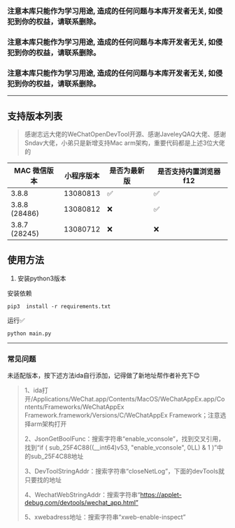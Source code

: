 ### **注意本库只能作为学习用途, 造成的任何问题与本库开发者无关, 如侵犯到你的权益，请联系删除。**

### **注意本库只能作为学习用途, 造成的任何问题与本库开发者无关, 如侵犯到你的权益，请联系删除。**

### **注意本库只能作为学习用途, 造成的任何问题与本库开发者无关, 如侵犯到你的权益，请联系删除。**

---


## 支持版本列表

> 感谢志远大佬的WeChatOpenDevTool开源、感谢JaveleyQAQ大佬、感谢Sndav大佬，小弟只是新增支持Mac arm架构，重要代码都是上述3位大佬的

| MAC 微信版本 | 小程序版本 | 是否为最新版 | 是否支持内置浏览器f12 |
| ---------------- | ---------- | ------------ | ------------ |
| 3.8.8          | 13080813   | ✅           | ✅           |
| 3.8.8 (28486)  | 13080812   | ❌              | ✅           |
| 3.8.7 (28245)   | 13080712   | ❌            | ❌            |




## 使用方法



1. 安装python3版本

安装依赖

```
pip3  install -r requirements.txt
```

运行✅

```
python main.py 
```
---

### 常见问题
未适配版本，按下述方法ida自行添加，记得做了新地址帮作者补充下😊
> 1、ida打开/Applications/WeChat.app/Contents/MacOS/WeChatAppEx.app/Contents/Frameworks/WeChatAppEx Framework.framework/Versions/C/WeChatAppEx Framework；注意选择arm架构打开
> 
> 2、JsonGetBoolFunc：搜索字符串“enable_vconsole”，找到交叉引用，找到“if ( sub_25F4C88((__int64)v53, "enable_vconsole", 0LL) & 1 )”中的sub_25F4C88地址
> 
> 3、DevToolStringAddr：搜索字符串“closeNetLog”，下面的devTools就只要找的地址
> 
> 4、WechatWebStringAddr：搜索字符串“https://applet-debug.com/devtools/wechat_app.html”
> 
> 5、xwebadress地址：搜索字符串“xweb-enable-inspect”


